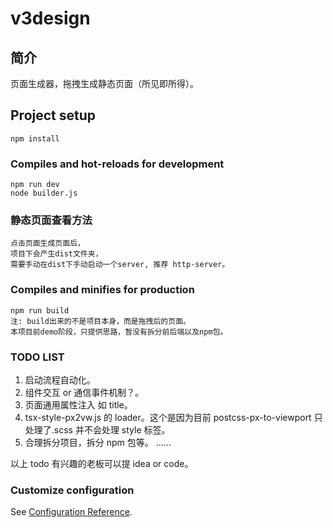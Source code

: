 # v3design

## 简介

页面生成器，拖拽生成静态页面（所见即所得）。

## Project setup

```
npm install
```

### Compiles and hot-reloads for development

```
npm run dev
node builder.js
```

### 静态页面查看方法

```
点击页面生成页面后，
项目下会产生dist文件夹，
需要手动在dist下手动启动一个server, 推荐 http-server。
```

### Compiles and minifies for production

```
npm run build
注: build出来的不是项目本身，而是拖拽后的页面。
本项目前demo阶段，只提供思路，暂没有拆分前后端以及npm包。
```

### TODO LIST

1. 启动流程自动化。
2. 组件交互 or 通信事件机制？。
3. 页面通用属性注入 如 title。
4. tsx-style-px2vw.js 的 loader。这个是因为目前 postcss-px-to-viewport 只处理了.scss 并不会处理 style 标签。
5. 合理拆分项目，拆分 npm 包等。
   ......

以上 todo 有兴趣的老板可以提 idea or code。

### Customize configuration

See [Configuration Reference](https://cli.vuejs.org/config/).
